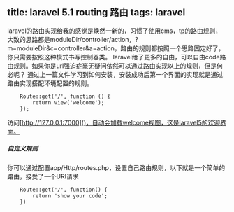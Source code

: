 title: laravel 5.1 routing 路由
tags: laravel
---
laravel的路由实现给我的感觉是焕然一新的，习惯了使用cms，tp的路由规则，大致的思路都是moduleDir/controller/action，?m=moduleDir&c=controller&a=action，路由的规则都按照一个思路固定好了，你只需要按照这种模式书写控制器类。
laravel给了更多的自由，可以自由code路由规则。如果你是url强迫症毫无疑问依然可以通过路由实现以上的规则，但是何必呢？
通过上一篇文件学习到如何安装，安装成功后第一个界面的实现就是通过路由实现搭配环境配置的规则。

		Route::get('/', function () {
			return view('welcome');
		});

访问[http://127.0.0.1:7000]()，自动会加载welcome视图，这是laravel5的欢迎界面。
##### 自定义规则
你可以通过配置app/Http/routes.php，设置自己路由规则，以下就是一个简单的路由，接受了一个URI请求
		
		Route::get('/', function() {
			return 'show your code';
		})